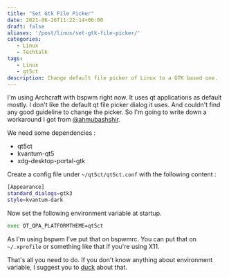 ```yaml
---
title: "Set Gtk File Picker"
date: 2021-06-26T11:22:14+06:00
draft: false
aliases: '/post/linux/set-gtk-file-picker/'
categories:
   - Linux
   - Techtalk
tags:
   - Linux
   - qt5ct
description: Change default file picker of Linux to a GTK based one.
---
```

I'm using Archcraft with bspwm right now. It uses qt applications as default mostly. I don't like the default qt file picker dialog it uses. And couldn't find any good guideline to change the picker. So I'm going to write down a workaround I got from [@ahmubashshir](https://github.com/ahmubashshir).

We need some dependencies :

- qt5ct
- kvantum-qt5
- xdg-desktop-portal-gtk

Create a config file under `~/qt5ct/qt5ct.conf` with the following content :

```bash
[Appearance]
standard_dialogs=gtk3
style=kvantum-dark
```

Now set the following environment variable at startup.

```bash
exec QT_QPA_PLATFORMTHEME=qt5ct
```

As I'm using bspwm I've put that on bspwmrc. You can put that on `~/.xprofile` or something like that if you're using X11.

That's all you need to do. If you don't know anything about environment variable, I suggest you to [duck](https://duck.com) about that.

